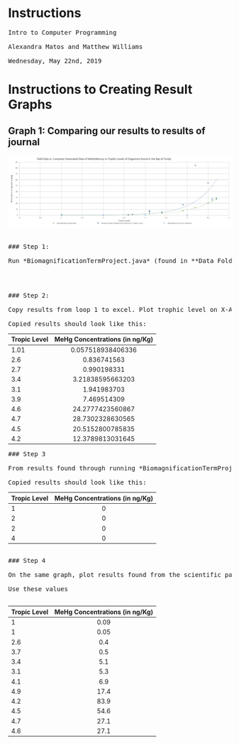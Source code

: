 # Instructions
<pre>
Intro to Computer Programming

Alexandra Matos and Matthew Williams

Wednesday, May 22nd, 2019
</pre>
# Instructions to Creating Result Graphs


## Graph 1: Comparing our results to results of journal


![Graph 1](thecomparegraph.png)


<pre>

### Step 1:

Run *BiomagnificationTermProject.java* (found in **Data Folder**)


</pre>

<pre>

### Step 2: 

Copy results from loop 1 to excel. Plot trophic level on X-Axis and MeHg Levels (in ng/kg) on y - axis

Copied results should look like this:
</pre>

| Tropic Level  | MeHg Concentrations (in ng/Kg)|
| ------------- |:-------------:|
| 1.01          | 0.057518938406336|
| 2.6           | 0.836741563      |
| 2.7           | 0.990198331     |
| 3.4           | 3.21838595663203 |
| 3.1           | 1.941983703|
| 3.9           | 7.469514309      |
| 4.6           |24.2777423560867      |
| 4.7           | 28.7302328630565 |
| 4.5           | 20.5152800785835|
| 4.2           | 12.3789813031645      |




<pre>
### Step 3

From results found through running *BiomagnificationTermProject.java*, plot Euler's method of first loop. Plot these values on the same graph using *ADD DATA VALUES* option

Copied results should look like this:
</pre>
| Tropic Level  | MeHg Concentrations (in ng/Kg)|
| ------------- |:-------------:|
| 1             | 0|
| 2             | 0      |
| 2             | 0     |
| 4                | 0 |




<pre>

### Step 4

On the same graph, plot results found from the scientific paper **- *Bioaccumulation of methylmercury within the marine food web of the outer Bay of Fundy, Gulf of Maine* by Gareth Harding, John Dalziel, and Peter Vass.**

Use these values

</pre>

| Tropic Level  | MeHg Concentrations (in ng/Kg)|
| ------------- |:-------------:|
| 1          | 0.09|
| 1           | 0.05     |
| 2.6           | 0.4   |
| 3.7           | 0.5 |
| 3.4           | 5.1|
| 3.1           |5.3      |
| 4.1           |6.9    |
| 4.9           | 17.4 |
| 4.2           | 83.9|
| 4.5           | 54.6      |
| 4.7           | 27.1 |
| 4.6           |  27.1|






